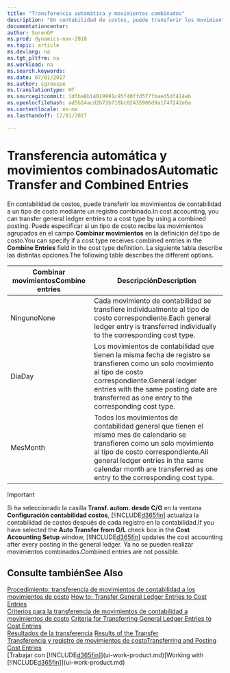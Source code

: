 ```yaml
---
title: "Transferencia automática y movimientos combinados"
description: "En contabilidad de costos, puede transferir los movimientos de contabilidad a un tipo de costo mediante un registro combinado. Puede especificar si un tipo de costo recibe las movimientos agrupados en el campo **Combinar movimientos** en la definición del tipo de costo. La siguiente tabla describe las distintas opciones."
documentationcenter: 
author: SorenGP
ms.prod: dynamics-nav-2018
ms.topic: article
ms.devlang: na
ms.tgt_pltfrm: na
ms.workload: na
ms.search.keywords: 
ms.date: 07/01/2017
ms.author: sgroespe
ms.translationtype: HT
ms.sourcegitcommit: 1dfba8b14019991c95f40ffd5f7fbaed5df414eb
ms.openlocfilehash: ad5b24acd2b73b716bc02435906d9a1f47242e6a
ms.contentlocale: es-mx
ms.lasthandoff: 12/01/2017

---
```

# <a name="automatic-transfer-and-combined-entries"></a><span data-ttu-id="5fc53-105">Transferencia automática y movimientos combinados</span><span class="sxs-lookup"><span data-stu-id="5fc53-105">Automatic Transfer and Combined Entries</span></span>
<span data-ttu-id="5fc53-106">En contabilidad de costos, puede transferir los movimientos de contabilidad a un tipo de costo mediante un registro combinado.</span><span class="sxs-lookup"><span data-stu-id="5fc53-106">In cost accounting, you can transfer general ledger entries to a cost type by using a combined posting.</span></span> <span data-ttu-id="5fc53-107">Puede especificar si un tipo de costo recibe las movimientos agrupados en el campo **Combinar movimientos** en la definición del tipo de costo.</span><span class="sxs-lookup"><span data-stu-id="5fc53-107">You can specify if a cost type receives combined entries in the **Combine Entries** field in the cost type definition.</span></span> <span data-ttu-id="5fc53-108">La siguiente tabla describe las distintas opciones.</span><span class="sxs-lookup"><span data-stu-id="5fc53-108">The following table describes the different options.</span></span>  

|<span data-ttu-id="5fc53-109">Combinar movimientos</span><span class="sxs-lookup"><span data-stu-id="5fc53-109">Combine entries</span></span>|<span data-ttu-id="5fc53-110">Descripción</span><span class="sxs-lookup"><span data-stu-id="5fc53-110">Description</span></span>|  
|---------------------|-----------------|  
|<span data-ttu-id="5fc53-111">Ninguno</span><span class="sxs-lookup"><span data-stu-id="5fc53-111">None</span></span>|<span data-ttu-id="5fc53-112">Cada movimiento de contabilidad se transfiere individualmente al tipo de costo correspondiente.</span><span class="sxs-lookup"><span data-stu-id="5fc53-112">Each general ledger entry is transferred individually to the corresponding cost type.</span></span>|  
|<span data-ttu-id="5fc53-113">Día</span><span class="sxs-lookup"><span data-stu-id="5fc53-113">Day</span></span>|<span data-ttu-id="5fc53-114">Los movimientos de contabilidad que tienen la misma fecha de registro se transfieren como un solo movimiento al tipo de costo correspondiente.</span><span class="sxs-lookup"><span data-stu-id="5fc53-114">General ledger entries with the same posting date are transferred as one entry to the corresponding cost type.</span></span>|  
|<span data-ttu-id="5fc53-115">Mes</span><span class="sxs-lookup"><span data-stu-id="5fc53-115">Month</span></span>|<span data-ttu-id="5fc53-116">Todos los movimientos de contabilidad general que tienen el mismo mes de calendario se transfieren como un solo movimiento al tipo de costo correspondiente.</span><span class="sxs-lookup"><span data-stu-id="5fc53-116">All general ledger entries in the same calendar month are transferred as one entry to the corresponding cost type.</span></span>|  

> [!IMPORTANT]  
>  <span data-ttu-id="5fc53-117">Si ha seleccionado la casilla **Transf. autom. desde C/G** en la ventana **Configuración contabilidad costos**, [!INCLUDE[d365fin](includes/d365fin_md.md)] actualiza la contabilidad de costos después de cada registro en la contabilidad.</span><span class="sxs-lookup"><span data-stu-id="5fc53-117">If you have selected the **Auto Transfer from G/L** check box in the **Cost Accounting Setup** window, [!INCLUDE[d365fin](includes/d365fin_md.md)] updates the cost accounting after every posting in the general ledger.</span></span> <span data-ttu-id="5fc53-118">Ya no se pueden realizar movimientos combinados.</span><span class="sxs-lookup"><span data-stu-id="5fc53-118">Combined entries are not possible.</span></span>  

## <a name="see-also"></a><span data-ttu-id="5fc53-119">Consulte también</span><span class="sxs-lookup"><span data-stu-id="5fc53-119">See Also</span></span>  
 <span data-ttu-id="5fc53-120">[Procedimiento: transferencia de movimientos de contabilidad a los movimientos de costo](finance-how-to-transfer-general-ledger-entries-to-cost-entries.md) </span><span class="sxs-lookup"><span data-stu-id="5fc53-120">[How to: Transfer General Ledger Entries to Cost Entries](finance-how-to-transfer-general-ledger-entries-to-cost-entries.md) </span></span>  
 <span data-ttu-id="5fc53-121">[Criterios para la transferencia de movimientos de contabilidad a movimientos de costo](finance-criteria-for-transferring-general-ledger-entries-to-cost-entries.md) </span><span class="sxs-lookup"><span data-stu-id="5fc53-121">[Criteria for Transferring General Ledger Entries to Cost Entries](finance-criteria-for-transferring-general-ledger-entries-to-cost-entries.md) </span></span>  
 <span data-ttu-id="5fc53-122">[Resultados de la transferencia](finance-results-of-the-transfer.md) </span><span class="sxs-lookup"><span data-stu-id="5fc53-122">[Results of the Transfer](finance-results-of-the-transfer.md) </span></span>  
 [<span data-ttu-id="5fc53-123">Transferencia y registro de movimientos de costo</span><span class="sxs-lookup"><span data-stu-id="5fc53-123">Transferring and Posting Cost Entries</span></span>](finance-transfer-and-post-cost-entries.md)  
 <span data-ttu-id="5fc53-124">[Trabajar con [!INCLUDE[d365fin](includes/d365fin_md.md)]](ui-work-product.md)</span><span class="sxs-lookup"><span data-stu-id="5fc53-124">[Working with [!INCLUDE[d365fin](includes/d365fin_md.md)]](ui-work-product.md)</span></span>

